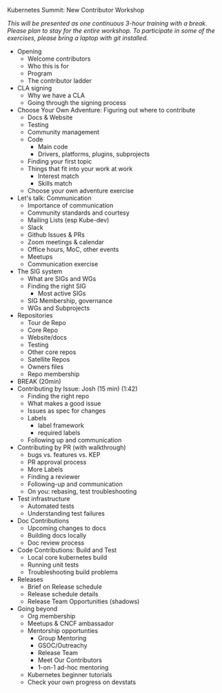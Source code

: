 Kubernetes Summit: New Contributor Workshop

*This will be presented as one continuous 3-hour training with a break.  Please plan to stay for the entire workshop.  To participate in some of the exercises, please bring a laptop with git installed.*

* Opening
  * Welcome contributors
  * Who this is for
  * Program
  * The contributor ladder
* CLA signing
  * Why we have a CLA
  * Going through the signing process
* Choose Your Own Adventure: Figuring out where to contribute
  * Docs & Website
  * Testing
  * Community management
  * Code
    * Main code
    * Drivers, platforms, plugins, subprojects
  * Finding your first topic
  * Things that fit into your work at work
    * Interest match
    * Skills match
  * Choose your own adventure exercise
* Let's talk: Communication
  * Importance of communication
  * Community standards and courtesy
  * Mailing Lists (esp Kube-dev)
  * Slack
  * Github Issues & PRs
  * Zoom meetings & calendar
  * Office hours, MoC, other events
  * Meetups
  * Communication exercise
* The SIG system
  * What are SIGs and WGs
  * Finding the right SIG
    * Most active SIGs
  * SIG Membership, governance
  * WGs and Subprojects
* Repositories
  * Tour de Repo
  * Core Repo
  * Website/docs
  * Testing
  * Other core repos
  * Satellite Repos
  * Owners files
  * Repo membership
* BREAK (20min)
* Contributing by Issue: Josh (15 min) (1:42)
  * Finding the right repo
  * What makes a good issue
  * Issues as spec for changes
  * Labels
    * label framework
    * required labels
  * Following up and communication
* Contributing by PR (with walkthrough)
  * bugs vs. features vs. KEP
  * PR approval process
  * More Labels
  * Finding a reviewer
  * Following-up and communication
  * On you: rebasing, test troubleshooting
* Test infrastructure
  * Automated tests
  * Understanding test failures
* Doc Contributions
  * Upcoming changes to docs
  * Building docs locally
  * Doc review process
* Code Contributions: Build and Test
  * Local core kubernetes build
  * Running unit tests
  * Troubleshooting build problems
* Releases
  * Brief on Release schedule
  * Release schedule details
  * Release Team Opportunities (shadows)
* Going beyond
  * Org membership
  * Meetups & CNCF ambassador
  * Mentorship opportunties
    * Group Mentoring
    * GSOC/Outreachy
    * Release Team
    * Meet Our Contributors
    * 1-on-1 ad-hoc mentoring
  * Kubernetes beginner tutorials
  * Check your own progress on devstats
